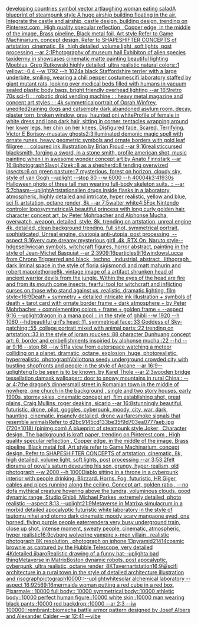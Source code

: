 [developing countries symbol vector art](https://www.ebank.nz/aiartgenerator?category=developing%20countries%20symbol%20vector%20art)[laughing woman eating salad](https://www.ebank.nz/aiartgenerator?category=laughing%20woman%20eating%20salad)[A blueprint of steampunk style A huge airship building floating in the air, Integrate the castle and airship, castle design, building design,  trending on Pinterest.com , High quality specular reflection ,  Copper  edge, in the middle of the image, Brass pipeline,  Black metal foil,  Art style Refer to Game Machinarium.  concept design, Refer to SHAPESHIFTER CONCEPTS  of artstation, cinematic,  8k, high detailed,  volume light,  soft lights,  post processing    --ar 2:1](https://www.ebank.nz/aiartgenerator?category=A%20blueprint%20of%20steampunk%20style%20A%20huge%20airship%20building%20floating%20in%20the%20air%2C%20Integrate%20the%20castle%20and%20airship%2C%20castle%20design%2C%20building%20design%2C%20%20trending%20on%20Pinterest.com%20%2C%20High%20quality%20specular%20reflection%20%2C%20%20Copper%20%20edge%2C%20in%20the%20middle%20of%20the%20image%2C%20Brass%20pipeline%2C%20%20Black%20metal%20foil%2C%20%20Art%20style%20Refer%20to%20Game%20Machinarium.%20%20concept%20design%2C%20Refer%20to%20SHAPESHIFTER%20CONCEPTS%20%20of%20artstation%2C%20cinematic%2C%20%208k%2C%20high%20detailed%2C%20%20volume%20light%2C%20%20soft%20lights%2C%20%20post%20processing%20%20%20%20--ar%202%3A1)[Photography of museum hall Exhibiton of alien species taxidermy in showcases cinematic matte painting beautiful lighting Moebius, Greg Rutkowski highly detailed, ultra realistic natural colors::1 yellow::-0.4 --w 1792 --h 1024](https://www.ebank.nz/aiartgenerator?category=Photography%20of%20museum%20hall%20Exhibiton%20of%20alien%20species%20taxidermy%20in%20showcases%20cinematic%20matte%20painting%20beautiful%20lighting%20Moebius%2C%20Greg%20Rutkowski%20highly%20detailed%2C%20ultra%20realistic%20natural%20colors%3A%3A1%20yellow%3A%3A-0.4%20--w%201792%20--h%201024)[a black Staffordshire terrier with a large underbite, smiling, wearing a chili pepper costume](https://www.ebank.nz/aiartgenerator?category=a%20black%20Staffordshire%20terrier%20with%20a%20large%20underbite%2C%20smiling%2C%20wearing%20a%20chili%20pepper%20costume)[scifi laboratory staffed by giant mutant rats, looking over medical beds filled with humans in vacuum sealed plastic body bags, bright friendly overhead lighting --ar 16:9](https://www.ebank.nz/aiartgenerator?category=scifi%20laboratory%20staffed%20by%20giant%20mutant%20rats%2C%20looking%20over%20medical%20beds%20filled%20with%20humans%20in%20vacuum%20sealed%20plastic%20body%20bags%2C%20bright%20friendly%20overhead%20lighting%20--ar%2016%3A9)[retro 70s sci-fi : : robotic droid vending machine : : heavy metal magazine and concept art styles : : 4k symmetrical](https://www.ebank.nz/aiartgenerator?category=retro%2070s%20sci-fi%20%3A%20%3A%20robotic%20droid%20vending%20machine%20%3A%20%3A%20heavy%20metal%20magazine%20and%20concept%20art%20styles%20%3A%20%3A%204k%20symmetrical)[portrait of Oprah Winfrey, unedited](https://www.ebank.nz/aiartgenerator?category=portrait%20of%20Oprah%20Winfrey%2C%20unedited)[2](https://www.ebank.nz/aiartgenerator?category=2)[raining dogs and cats](https://www.ebank.nz/aiartgenerator?category=raining%20dogs%20and%20cats)[empty dark abandoned asylum room, decay, plaster torn, broken window, gray, haunted,](https://www.ebank.nz/aiartgenerator?category=empty%20dark%20abandoned%20asylum%20room%2C%20decay%2C%20plaster%20torn%2C%20broken%20window%2C%20gray%2C%20haunted%2C)[oni,white](https://www.ebank.nz/aiartgenerator?category=oni%2Cwhite)[Profile of female in white dress and long dark hair, sitting in corner, tentacles wrapping around her lower legs, her chin on her knees. Disfigured face. Scared. Terrifying. Victor E Borisov-musatav ghosts](https://www.ebank.nz/aiartgenerator?category=Profile%20of%20female%20in%20white%20dress%20and%20long%20dark%20hair%2C%20sitting%20in%20corner%2C%20tentacles%20wrapping%20around%20her%20lower%20legs%2C%20her%20chin%20on%20her%20knees.%20Disfigured%20face.%20Scared.%20Terrifying.%20Victor%20E%20Borisov-musatav%20ghosts)[2:3](https://www.ebank.nz/aiartgenerator?category=2%3A3)[Illuminated demonic magic spell with ornate runes, heavy geometric symbols and ornate borders with gold leaf filigree : : coloured ink illustration by Brian Froud --ar 9:16](https://www.ebank.nz/aiartgenerator?category=Illuminated%20demonic%20magic%20spell%20with%20ornate%20runes%2C%20heavy%20geometric%20symbols%20and%20ornate%20borders%20with%20gold%20leaf%20filigree%20%3A%20%3A%20coloured%20ink%20illustration%20by%20Brian%20Froud%20--ar%209%3A16)[realistic](https://www.ebank.nz/aiartgenerator?category=realistic)[cursed blacksmith, forging a sword, in a stone smith, profile american shot, music painting when i in awesome wonder concept art by Anato Finnstark --ar 16:8](https://www.ebank.nz/aiartgenerator?category=cursed%20blacksmith%2C%20forging%20a%20sword%2C%20in%20a%20stone%20smith%2C%20profile%20american%20shot%2C%20music%20painting%20when%20i%20in%20awesome%20wonder%20concept%20art%20by%20Anato%20Finnstark%20--ar%2016%3A8)[photograph](https://www.ebank.nz/aiartgenerator?category=photograph)[Slavoj Zizek::8 as a shepherd::8 tending overwized insects::6 on green pasture::7 mysterious, forest on horizon, cloudy sky, style of van Gogh --uplight --stop 80 --w 6000 --h 4000](https://www.ebank.nz/aiartgenerator?category=Slavoj%20Zizek%3A%3A8%20as%20a%20shepherd%3A%3A8%20tending%20overwized%20insects%3A%3A6%20on%20green%20pasture%3A%3A7%20mysterious%2C%20forest%20on%20horizon%2C%20cloudy%20sky%2C%20style%20of%20van%20Gogh%20--uplight%20--stop%2080%20--w%206000%20--h%204000)[4k](https://www.ebank.nz/aiartgenerator?category=4k)[3:4](https://www.ebank.nz/aiartgenerator?category=3%3A4)[1930s Halloween photo of three tall men wearing full-body skeleton suits. :: --ar 5:7](https://www.ebank.nz/aiartgenerator?category=1930s%20Halloween%20photo%20of%20three%20tall%20men%20wearing%20full-body%20skeleton%20suits.%20%3A%3A%20--ar%205%3A7)[chasm](https://www.ebank.nz/aiartgenerator?category=chasm)[--uplight](https://www.ebank.nz/aiartgenerator?category=--uplight)[Artstation](https://www.ebank.nz/aiartgenerator?category=Artstation)[alien drugs inside flasks in a laboratory, atmospheric, highly detailed and intricate, hyper realistic, yellow and blue, sci fi, artstation, octane render, 8k --ar 7:5](https://www.ebank.nz/aiartgenerator?category=alien%20drugs%20inside%20flasks%20in%20a%20laboratory%2C%20atmospheric%2C%20highly%20detailed%20and%20intricate%2C%20hyper%20realistic%2C%20yellow%20and%20blue%2C%20sci%20fi%2C%20artstation%2C%20octane%20render%2C%208k%20--ar%207%3A5)[walter white](https://www.ebank.nz/aiartgenerator?category=walter%20white)[4:5](https://www.ebank.nz/aiartgenerator?category=4%3A5)[Fox Nintendo controler logo](https://www.ebank.nz/aiartgenerator?category=Fox%20Nintendo%20controler%20logo)[symmetrical](https://www.ebank.nz/aiartgenerator?category=symmetrical)[A beautiful princess with long curly golden hair, character concept art, by Peter Mohrbacher and Alphonse Mucha, overwatch, weapon, detailed, style, 8k, trending on artstation, unreal engine 4k, detailed, clean background trending, full shot, symmetrical portrait, sophisticated, Unreal engine, dystopia,anti-utopia, post processing, --aspect 9:16](https://www.ebank.nz/aiartgenerator?category=A%20beautiful%20princess%20with%20long%20curly%20golden%20hair%2C%20character%20concept%20art%2C%20by%20Peter%20Mohrbacher%20and%20Alphonse%20Mucha%2C%20overwatch%2C%20weapon%2C%20detailed%2C%20style%2C%208k%2C%20trending%20on%20artstation%2C%20unreal%20engine%204k%2C%20detailed%2C%20clean%20background%20trending%2C%20full%20shot%2C%20symmetrical%20portrait%2C%20sophisticated%2C%20Unreal%20engine%2C%20dystopia%2Canti-utopia%2C%20post%20processing%2C%20--aspect%209%3A16)[very cute dreamy mysterious girll .4k ,RTX On ,Naruto style](https://www.ebank.nz/aiartgenerator?category=very%20cute%20dreamy%20mysterious%20girll%20.4k%20%2CRTX%20On%20%2CNaruto%20style)[--hd](https://www.ebank.nz/aiartgenerator?category=--hd)[gesell](https://www.ebank.nz/aiartgenerator?category=gesell)[wiccan symbols, witchcraft figures, horror abstract, painting in the style of Jean-Michel Basquiat --ar 2:3](https://www.ebank.nz/aiartgenerator?category=wiccan%20symbols%2C%20witchcraft%20figures%2C%20horror%20abstract%2C%20painting%20in%20the%20style%20of%20Jean-Michel%20Basquiat%20--ar%202%3A3)[90](https://www.ebank.nz/aiartgenerator?category=90)[9:16](https://www.ebank.nz/aiartgenerator?category=9%3A16)[particles](https://www.ebank.nz/aiartgenerator?category=particles)[9:16](https://www.ebank.nz/aiartgenerator?category=9%3A16)[windows](https://www.ebank.nz/aiartgenerator?category=windows)[Lucca from Chrono Trigger](https://www.ebank.nz/aiartgenerator?category=Lucca%20from%20Chrono%20Trigger)[red and black , techno , industrial, abstract , lithograph , dark liminal space in the style of floria sigismondi and matt mahurin and robert mapplethorpe](https://www.ebank.nz/aiartgenerator?category=red%20and%20black%20%2C%20techno%20%2C%20industrial%2C%20abstract%20%2C%20lithograph%20%2C%20dark%20liminal%20space%20in%20the%20style%20of%20floria%20sigismondi%20and%20matt%20mahurin%20and%20robert%20mapplethorpe)[8k, vintage image of a artifact shrunken head of ancient warrior devils from the jungle. Within the eyes of the head are fire and from its mouth come insects, fearful tool for witchcraft and inflicting curses on those who stand against us, realistic, dramatic lighting, film style](https://www.ebank.nz/aiartgenerator?category=8k%2C%20vintage%20image%20of%20a%20artifact%20shrunken%20head%20of%20ancient%20warrior%20devils%20from%20the%20jungle.%20Within%20the%20eyes%20of%20the%20head%20are%20fire%20and%20from%20its%20mouth%20come%20insects%2C%20fearful%20tool%20for%20witchcraft%20and%20inflicting%20curses%20on%20those%20who%20stand%20against%20us%2C%20realistic%2C%20dramatic%20lighting%2C%20film%20style)[<16:9](https://www.ebank.nz/aiartgenerator?category=%3C16%3A9)[Death + symmetry + detailed intricate ink illustration + symbols of death + tarot card with ornate border frame + dark atmosphere + by Peter Mohrbacher + complementing colors + frame + golden frame + --aspect 9:16 --uplight](https://www.ebank.nz/aiartgenerator?category=Death%20%2B%20symmetry%20%2B%20detailed%20intricate%20ink%20illustration%20%2B%20symbols%20of%20death%20%2B%20tarot%20card%20with%20ornate%20border%20frame%20%2B%20dark%20atmosphere%20%2B%20by%20Peter%20Mohrbacher%20%2B%20complementing%20colors%20%2B%20frame%20%2B%20golden%20frame%20%2B%20--aspect%209%3A16%20--uplight)[dragon in a mana pool :: in the style of ghibli --w 1920 --h 1080 --hd](https://www.ebank.nz/aiartgenerator?category=dragon%20in%20a%20mana%20pool%20%3A%3A%20in%20the%20style%20of%20ghibli%20--w%201920%20--h%201080%20--hd)[beautiful girl's head::11, symmetrical face::33 Goddess of Sky-patching::55, collage portrait mixed with animal parts::22 trending on artstation::33 in the style of joram rouckes::88 character Dunhuang concept art::6, border and embellishments inspiried by alphonse mucha::22 --hd --ar 9:16 --stop 88 --iw 511](https://www.ebank.nz/aiartgenerator?category=beautiful%20girl%27s%20head%3A%3A11%2C%20symmetrical%20face%3A%3A33%20Goddess%20of%20Sky-patching%3A%3A55%2C%20collage%20portrait%20mixed%20with%20animal%20parts%3A%3A22%20trending%20on%20artstation%3A%3A33%20in%20the%20style%20of%20joram%20rouckes%3A%3A88%20character%20Dunhuang%20concept%20art%3A%3A6%2C%20border%20and%20embellishments%20inspiried%20by%20alphonse%20mucha%3A%3A22%20--hd%20--ar%209%3A16%20--stop%2088%20--iw%20511)[a view from outerspace watching a meteor colliding on a planet, dramatic, octane, explosion, huge, photorealistic, hyperrealistic, photograph](https://www.ebank.nz/aiartgenerator?category=a%20view%20from%20outerspace%20watching%20a%20meteor%20colliding%20on%20a%20planet%2C%20dramatic%2C%20octane%2C%20explosion%2C%20huge%2C%20photorealistic%2C%20hyperrealistic%2C%20photograph)[Vallotton](https://www.ebank.nz/aiartgenerator?category=Vallotton)[a seedy underground crowded city with bustling shopfronts and people in the style of Arcane --ar 16:9](https://www.ebank.nz/aiartgenerator?category=a%20seedy%20underground%20crowded%20city%20with%20bustling%20shopfronts%20and%20people%20in%20the%20style%20of%20Arcane%20--ar%2016%3A9)[--uplight](https://www.ebank.nz/aiartgenerator?category=--uplight)[eng](https://www.ebank.nz/aiartgenerator?category=eng)[To be seen is to be known, by Karel Thole --ar 2:3](https://www.ebank.nz/aiartgenerator?category=To%20be%20seen%20is%20to%20be%20known%2C%20by%20Karel%20Thole%20--ar%202%3A3)[wooden bridge tessellation damask wallpaper:: door to snowy mountains in rural China:: --ar 4:7](https://www.ebank.nz/aiartgenerator?category=wooden%20bridge%20tessellation%20damask%20wallpaper%3A%3A%20door%20to%20snowy%20mountains%20in%20rural%20China%3A%3A%20--ar%204%3A7)[the dragon’s dinner](https://www.ebank.nz/aiartgenerator?category=the%20dragon%E2%80%99s%20dinner)[small street in Romanian town in the middle of nowhere, one church in the background , single and two story houses, early 1900s, stormy skies, cinematic concept art, film establishing shot, great plains, Craig Mullins, roger deakins, sicario --ar 16:8](https://www.ebank.nz/aiartgenerator?category=small%20street%20in%20Romanian%20town%20in%20the%20middle%20of%20nowhere%2C%20one%20church%20in%20the%20background%20%2C%20single%20and%20two%20story%20houses%2C%20early%201900s%2C%20stormy%20skies%2C%20cinematic%20concept%20art%2C%20film%20establishing%20shot%2C%20great%20plains%2C%20Craig%20Mullins%2C%20roger%20deakins%2C%20sicario%20--ar%2016%3A8)[stunningly beautiful, futuristic, drone, pilot, goggles, cyberpunk, moody, city, war, dark, haunting, cinematic, insanely detailed, drone warfare](https://www.ebank.nz/aiartgenerator?category=stunningly%20beautiful%2C%20futuristic%2C%20drone%2C%20pilot%2C%20goggles%2C%20cyberpunk%2C%20moody%2C%20city%2C%20war%2C%20dark%2C%20haunting%2C%20cinematic%2C%20insanely%20detailed%2C%20drone%20warfare)[smoke signals that resemble animals](https://www.ebank.nz/aiartgenerator?category=smoke%20signals%20that%20resemble%20animals)[Refer to d2bc9145cd133be35f9d703ea0777aeb.jpg (720×1018) (pinimg.com)  A blueprint of steampunk style Joker ,  Character design, The background is kraft paper,  trending on Pinterest.com  , High quality specular reflection ,  Copper  edge, in the middle of the image, Brass pipeline,  Black metal foil,  Art style refer to Game Machinarium.  concept design, Refer to SHAPESHIFTER CONCEPTS  of artstation, cinematic,  8k, high detailed,  volume light,  soft lights,  post processing    --ar 3:5](https://www.ebank.nz/aiartgenerator?category=Refer%20to%20d2bc9145cd133be35f9d703ea0777aeb.jpg%20%28720%C3%971018%29%20%28pinimg.com%29%20%20A%20blueprint%20of%20steampunk%20style%20Joker%20%2C%20%20Character%20design%2C%20The%20background%20is%20kraft%20paper%2C%20%20trending%20on%20Pinterest.com%20%20%2C%20High%20quality%20specular%20reflection%20%2C%20%20Copper%20%20edge%2C%20in%20the%20middle%20of%20the%20image%2C%20Brass%20pipeline%2C%20%20Black%20metal%20foil%2C%20%20Art%20style%20refer%20to%20Game%20Machinarium.%20%20concept%20design%2C%20Refer%20to%20SHAPESHIFTER%20CONCEPTS%20%20of%20artstation%2C%20cinematic%2C%20%208k%2C%20high%20detailed%2C%20%20volume%20light%2C%20%20soft%20lights%2C%20%20post%20processing%20%20%20%20--ar%203%3A5)[3:2](https://www.ebank.nz/aiartgenerator?category=3%3A2)[felt diorama of goya's saturn devouring his son, grungy, hyper-realism, old photograph --w 2000 --h 1000](https://www.ebank.nz/aiartgenerator?category=felt%20diorama%20of%20goya%27s%20saturn%20devouring%20his%20son%2C%20grungy%2C%20hyper-realism%2C%20old%20photograph%20--w%202000%20--h%201000)[Diablo sitting in a throne in a cyberpunk interior with people drinking. Blizzard. Horns. Fog, futuristic, HR Giger, cables and pipes running along the ceiling, Concept art, golden ratio , —no dof](https://www.ebank.nz/aiartgenerator?category=Diablo%20sitting%20in%20a%20throne%20in%20a%20cyberpunk%20interior%20with%20people%20drinking.%20Blizzard.%20Horns.%20Fog%2C%20futuristic%2C%20HR%20Giger%2C%20cables%20and%20pipes%20running%20along%20the%20ceiling%2C%20Concept%20art%2C%20golden%20ratio%20%2C%20%E2%80%94no%20dof)[a mythical creature hovering above the tundra, voluminous clouds, good dynamic range, Studio Ghibli, Michael Parkes, extremely detailed, photo realistic --aspect 8:13 --uplight](https://www.ebank.nz/aiartgenerator?category=a%20mythical%20creature%20hovering%20above%20the%20tundra%2C%20voluminous%20clouds%2C%20good%20dynamic%20range%2C%20Studio%20Ghibli%2C%20Michael%20Parkes%2C%20extremely%20detailed%2C%20photo%20realistic%20--aspect%208%3A13%20--uplight)[21:9](https://www.ebank.nz/aiartgenerator?category=21%3A9)[Metaverse in Matrix](https://www.ebank.nz/aiartgenerator?category=Metaverse%20in%20Matrix)[a simulacrum in a morbid detailed apocalyptic futuristic white laboratory in the style of tsutomu nihei and otomo dark cinematic moody scary manga](https://www.ebank.nz/aiartgenerator?category=a%20simulacrum%20in%20a%20morbid%20detailed%20apocalyptic%20futuristic%20white%20laboratory%20in%20the%20style%20of%20tsutomu%20nihei%20and%20otomo%20dark%20cinematic%20moody%20scary%20manga)[one eyed, one horned, flying purple people eater](https://www.ebank.nz/aiartgenerator?category=one%20eyed%2C%20one%20horned%2C%20flying%20purple%20people%20eater)[render](https://www.ebank.nz/aiartgenerator?category=render)[a very busy underground train, close up shot, intense moment, sweaty people, cinematic, atmospheric, hyper realistic](https://www.ebank.nz/aiartgenerator?category=a%20very%20busy%20underground%20train%2C%20close%20up%20shot%2C%20intense%20moment%2C%20sweaty%20people%2C%20cinematic%2C%20atmospheric%2C%20hyper%20realistic)[16:9](https://www.ebank.nz/aiartgenerator?category=16%3A9)[cyborg wolverine vampire x-men villain , realistic photograph 8K resolution , photograph on iphone 13](https://www.ebank.nz/aiartgenerator?category=cyborg%20wolverine%20vampire%20x-men%20villain%20%2C%20realistic%20photograph%208K%20resolution%20%2C%20photograph%20on%20iphone%2013)[pyramid](https://www.ebank.nz/aiartgenerator?category=pyramid)[21414](https://www.ebank.nz/aiartgenerator?category=21414)[cosmic brownie as captured by the Hubble Telescope, very detailed 4K](https://www.ebank.nz/aiartgenerator?category=cosmic%20brownie%20as%20captured%20by%20the%20Hubble%20Telescope%2C%20very%20detailed%204K)[detailed,](https://www.ebank.nz/aiartgenerator?category=detailed%2C)[jibaro](https://www.ebank.nz/aiartgenerator?category=jibaro)[Realistic drawing of a funny hat](https://www.ebank.nz/aiartgenerator?category=Realistic%20drawing%20of%20a%20funny%20hat)[--uplight](https://www.ebank.nz/aiartgenerator?category=--uplight)[a bad thing](https://www.ebank.nz/aiartgenerator?category=a%20bad%20thing)[Metaverse in Matrix](https://www.ebank.nz/aiartgenerator?category=Metaverse%20in%20Matrix)[Boston dynamic robots, post apocalyptic, cyberpunk, ultra realistic, octane render, 8K](https://www.ebank.nz/aiartgenerator?category=Boston%20dynamic%20robots%2C%20post%20apocalyptic%2C%20cyberpunk%2C%20ultra%20realistic%2C%20octane%20render%2C%208K)[Tavern](https://www.ebank.nz/aiartgenerator?category=Tavern)[artstation](https://www.ebank.nz/aiartgenerator?category=artstation)[16:9](https://www.ebank.nz/aiartgenerator?category=16%3A9)[😸](https://www.ebank.nz/aiartgenerator?category=%F0%9F%98%B8)[scifi architecture in a rural town in the style of detailed architecture illustration and risograph](https://www.ebank.nz/aiartgenerator?category=scifi%20architecture%20in%20a%20rural%20town%20in%20the%20style%20of%20detailed%20architecture%20illustration%20and%20risograph)[pictograph](https://www.ebank.nz/aiartgenerator?category=pictograph)[10000](https://www.ebank.nz/aiartgenerator?category=10000)[::](https://www.ebank.nz/aiartgenerator?category=%3A%3A)[](https://www.ebank.nz/aiartgenerator?category=)[--uplight](https://www.ebank.nz/aiartgenerator?category=--uplight)[white](https://www.ebank.nz/aiartgenerator?category=white)[solar alchemical laboratory --aspect 16:9](https://www.ebank.nz/aiartgenerator?category=solar%20alchemical%20laboratory%20--aspect%2016%3A9)[256](https://www.ebank.nz/aiartgenerator?category=256)[9:16](https://www.ebank.nz/aiartgenerator?category=9%3A16)[mermaid](https://www.ebank.nz/aiartgenerator?category=mermaid)[a woman putting a red cube in a red box, Pixar](https://www.ebank.nz/aiartgenerator?category=a%20woman%20putting%20a%20red%20cube%20in%20a%20red%20box%2C%20Pixar)[male:: 10000 full body:: 10000 symmetrical body::10000 athletic body::10000 perfect human figure::10000 white skin::10000 man wearing black pants::10000 red backdrop::10000 --ar 2:3 --iw 100000](https://www.ebank.nz/aiartgenerator?category=male%3A%3A%2010000%20full%20body%3A%3A%2010000%20symmetrical%20body%3A%3A10000%20athletic%20body%3A%3A10000%20perfect%20human%20figure%3A%3A10000%20white%20skin%3A%3A10000%20man%20wearing%20black%20pants%3A%3A10000%20red%20backdrop%3A%3A10000%20--ar%202%3A3%20--iw%20100000)[::rembrant::](https://www.ebank.nz/aiartgenerator?category=%3A%3Arembrant%3A%3A)[biomecha battle armor pattern designed by Josef Albers and Alexander Calder —ar 12:41 —vibe](https://www.ebank.nz/aiartgenerator?category=biomecha%20battle%20armor%20pattern%20designed%20by%20Josef%20Albers%20and%20Alexander%20Calder%20%E2%80%94ar%2012%3A41%20%E2%80%94vibe)